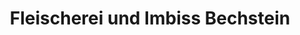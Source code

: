 ---
title: "Fleischerei und Imbiss Bechstein"
url: /zschorlau/fleischerei-und-imbiss-bechstein/
shop: Metzgerei
---
